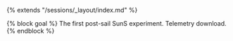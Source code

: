 {% extends "/sessions/_layout/index.md" %}

{% block goal %}
The first post-sail SunS experiment. Telemetry download.
{% endblock %}
